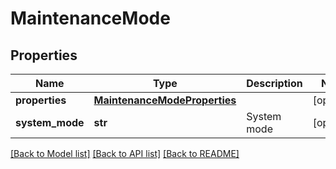 # MaintenanceMode

## Properties
Name | Type | Description | Notes
------------ | ------------- | ------------- | -------------
**properties** | [**MaintenanceModeProperties**](MaintenanceModeProperties.md) |  | [optional] 
**system_mode** | **str** | System mode | [optional] 

[[Back to Model list]](../README.md#documentation-for-models) [[Back to API list]](../README.md#documentation-for-api-endpoints) [[Back to README]](../README.md)

